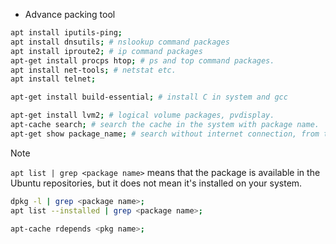 - Advance packing tool
```bash
apt install iputils-ping;
apt install dnsutils; # nslookup command packages
apt install iproute2; # ip command packages
apt-get install procps htop; # ps and top command packages.
apt install net-tools; # netstat etc.
apt install telnet;

apt-get install build-essential; # install C in system and gcc

apt-get install lvm2; # logical volume packages, pvdisplay.
apt-cache search; # search the cache in the system with package name.
apt-get show package_name; # search without internet connection, from the cache.
```

> [!NOTE]
> `apt list | grep <package name>` means that the package is available in the Ubuntu repositories, but it does not mean it's installed on your system.

```bash
dpkg -l | grep <package name>;
apt list --installed | grep <package name>;
```

```bash
apt-cache rdepends <pkg name>;
```